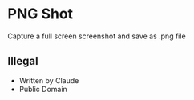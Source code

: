 # PNG Shot

Capture a full screen screenshot and save as .png file

## Illegal

- Written by Claude
- Public Domain
